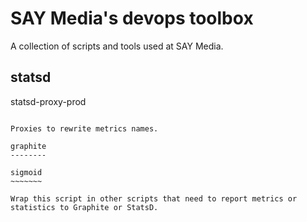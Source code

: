 SAY Media's devops toolbox
==========================

A collection of scripts and tools used at SAY Media.

statsd
------

statsd-proxy-prod
~~~~~~~~~~~~~~~~~

Proxies to rewrite metrics names.

graphite
--------

sigmoid
~~~~~~~

Wrap this script in other scripts that need to report metrics or statistics to Graphite or StatsD.
